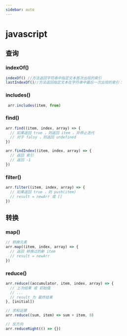 ```yaml
---
sidebar: auto
---
```



# javascript

## 查询
### indexOf()
```js
indexOf() //方法返回字符串中指定文本首次出现的索引
lastIndexOf()//方法返回指定文本在字符串中最后一次出现的索引：
``` 
### includes()
```js
 arr.includes(item, from)
```
### find()
```js
arr.find((item, index, array) => {
  // 如果返回 true ，则返回 item ，并停止迭代
  // 对于 falsy ，则返回 undefined
})

arr.findIndex((item, index, array) => {
  // 返回 索引
  // 返回 -1
})
```
### filter()
```js
arr.filter((item, index, array) => {
  // 如果返回 true ，则 push(item)
  // result = newArr 或 []
})
```

## 转换

### map()
```js
// 转换元素
arr.map((item, index, array) => {
  // 返回 转换过的新 item
  // result = newArr
})
```

### reduce()
```js
arr.reduce((accumulator, item, index, array) => {
  // 上次结果 或 初始值
  // ...
  // result 为 最终结果
}, [initial])

// 求和运算
arr.reduce((sum, item) => sum + item, 0)

// 反方向
arr.reduceRight(() => {})
```